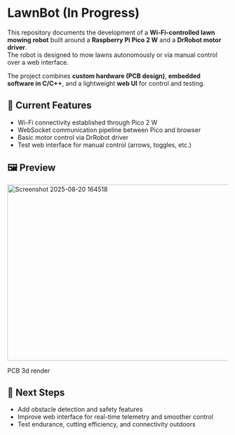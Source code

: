 # LawnBot (In Progress)
This repository documents the development of a **Wi-Fi-controlled lawn mowing robot** built around a **Raspberry Pi Pico 2 W** and a **DrRobot motor driver**.  
The robot is designed to mow lawns autonomously or via manual control over a web interface. 

The project combines **custom hardware (PCB design)**, **embedded software in C/C++**, and a lightweight **web UI** for control and testing.

## 🔧 Current Features 
- Wi-Fi connectivity established through Pico 2 W  
- WebSocket communication pipeline between Pico and browser
- Basic motor control via DrRobot driver  
- Test web interface for manual control (arrows, toggles, etc.)

## 🖼️ Preview
<img width="771" height="401" alt="Screenshot 2025-08-20 164518" src="https://github.com/user-attachments/assets/2472b3a8-05fd-46f1-a19e-66e5a8c821b2" />

PCB 3d render

## 🚀 Next Steps  
- Add obstacle detection and safety features  
- Improve web interface for real-time telemetry and smoother control  
- Test endurance, cutting efficiency, and connectivity outdoors  
